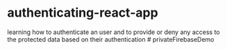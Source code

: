 # authenticating-react-app
learning how to authenticate an user and to provide or deny any access to the protected data based on their authentication
#   p r i v a t e F i r e b a s e D e m o  
 